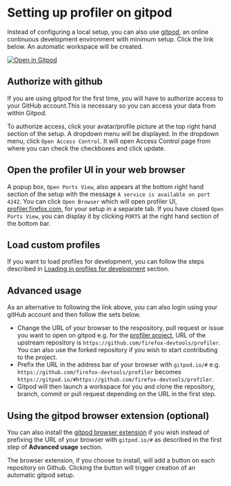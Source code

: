 # Setting up profiler on gitpod

Instead of configuring a local setup, you can also use [gitpod](https://www.gitpod.io/), an online continuous development environment with minimum setup.
Click the link below. An automatic workspace will be created.

[![Open in Gitpod](https://gitpod.io/button/open-in-gitpod.svg)](https://gitpod.io/#https://github.com/firefox-devtools/profiler)

## Authorize with github

If you are using gitpod for the first time, you will have to authorize access to your GitHub account.This is necessary so you can access your data from within Gitpod.

To authorize access, click your avatar/profile picture at the top right hand section of the setup. A dropdown menu will be displayed. In the dropdown menu, click `Open Access Control`. It will open Access Control page from where you can check the checkboxes and click update.

## Open the profiler UI in your web browser

A popup box, `Open Ports View`, also appears at the bottom right hand section of the setup with the message `A service is available on port 4242`. You can click `Open Browser` which will open profiler UI, [profiler.firefox.com](https://profiler.firefox.com/), for your setup in a separate tab. If you have closed `Open Ports View`, you can display it by clicking `PORTS` at the right hand section of the bottom bar.

## Load custom profiles

If you want to load profiles for development, you can follow the steps described in [Loading in profiles for development](../CONTRIBUTING.md#loading-in-profiles-for-development) section.

## Advanced usage

As an alternative to following the link above, you can also login using your gitHub account and then follow the sets below.

- Change the URL of your browser to the respository, pull request or issue you want to open on gitpod e.g. for the [profiler project](https://github.com/firefox-devtools/profiler), URL of the upstream repository is `https://github.com/firefox-devtools/profiler`. You can also use the forked repository if you wish to start contributing to the project.
- Prefix the URL in the address bar of your browser with `gitpod.io/#` e.g. `https://github.com/firefox-devtools/profiler` becomes `https://gitpod.io/#https://github.com/firefox-devtools/profiler`.
- Gitpod will then launch a workspace for you and clone the repository, branch, commit or pull request depending on the URL in the first step.

## Using the gitpod browser extension (optional)

You can also install the [gitpod browser extension](https://addons.mozilla.org/en-GB/firefox/addon/gitpod/) if you wish instead of prefixing the URL of your browser with `gitpod.io/#` as described in the first step of **Advanced usage** section.

The browser extension, if you choose to install, will add a button on each repository on Github. Clicking the button will trigger creation of an automatic gitpod setup.
